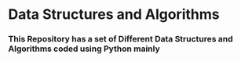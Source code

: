 <h1> Data Structures and Algorithms </h1>
<h3>This Repository has a set of Different Data Structures and Algorithms coded using Python mainly </h3>
